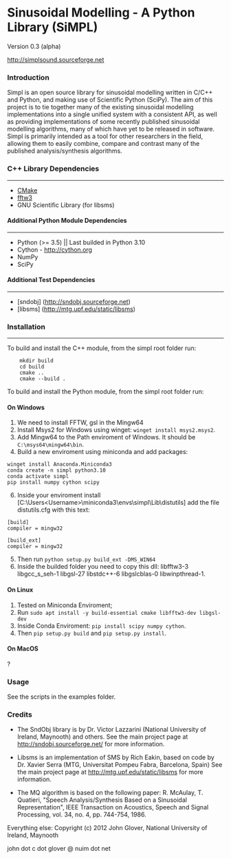 Sinusoidal Modelling - A Python Library (SiMPL)
===============================================

Version 0.3 (alpha)

http://simplsound.sourceforge.net  


### Introduction


Simpl is an open source library for sinusoidal modelling written in C/C++ and Python,
and making use of Scientific Python (SciPy). The aim of this
project is to tie together many of the existing sinusoidal modelling implementations
into a single unified system with a consistent API, as well as providing implementations
of some recently published sinusoidal modelling algorithms, many of which have yet
to be released in software. Simpl is primarily intended as a tool for other researchers
in the field, allowing them to easily combine, compare and contrast many of the published
analysis/synthesis algorithms.


### C++ Library Dependencies
------------------------

* [CMake](http://www.cmake.org) 
* [fftw3](http://www.fftw.org) 
* GNU Scientific Library (for libsms)

#### Additional Python Module Dependencies
-------------------------------------

* Python (>= 3.5) || Last builded in Python 3.10
* Cython - http://cython.org
* NumPy
* SciPy

#### Additional Test Dependencies
----------------------------

* [sndobj] (http://sndobj.sourceforge.net)
* [libsms] (http://mtg.upf.edu/static/libsms)


### Installation
------------

To build and install the C++ module, from the simpl root folder run:

```
    mkdir build
    cd build
    cmake ..
    cmake --build .
```

To build and install the Python module, from the simpl root folder run:

#### On Windows 

1. We need to install FFTW, gsl in the Mingw64 
2. Install Msys2 for Windows using winget: `winget install msys2.msys2`.
3. Add Mingw64 to the Path enviroment of Windows. It should be `C:\msys64\mingw64\bin`.
4. Build a new enviroment using miniconda and add packages: 
```
winget install Anaconda.Miniconda3
conda create -n simpl python3.10
conda activate simpl
pip install numpy cython scipy
```
6. Inside your enviroment install [C:\Users\<Username>\miniconda3\envs\simpl\Lib\distutils] add the file distutils.cfg with this text:
```
[build]
compiler = mingw32

[build_ext]
compiler = mingw32

```
5. Then run `python setup.py build_ext -DMS_WIN64`
6. Inside the builded folder you need to copy this dll: libfftw3-3 libgcc_s_seh-1 libgsl-27 libstdc++-6 libgslcblas-0 libwinpthread-1.

#### On Linux

1. Tested on Miniconda Enviroment;
2. Run `sudo apt install -y build-essential cmake libfftw3-dev libgsl-dev`
3. Inside Conda Enviroment: `pip install scipy numpy cython`.
4. Then `pip setup.py build` and `pip setup.py install`.

#### On MacOS
?

### Usage

See the scripts in the examples folder.

### Credits

* The SndObj library is by Dr. Victor Lazzarini (National University of Ireland, Maynooth) and others. 
See the main project page at http://sndobj.sourceforge.net/ for more information.

* Libsms is an implementation of SMS by Rich Eakin, based on code by Dr. Xavier Serra (MTG,
Universitat Pompeu Fabra, Barcelona, Spain)
See the main project page at http://mtg.upf.edu/static/libsms for more information.

* The MQ algorithm is based on the following paper:
R. McAulay, T. Quatieri, "Speech Analysis/Synthesis Based on a Sinusoidal Representation", 
IEEE Transaction on Acoustics, Speech and Signal Processing, vol. 34, no. 4, pp. 744-754, 1986.

Everything else: Copyright (c) 2012 John Glover, National University of Ireland, Maynooth  

john dot c dot glover @ nuim dot net
